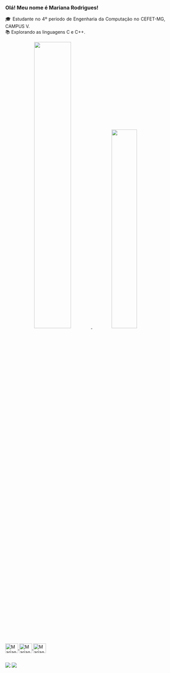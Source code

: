 ### Olá! Meu nome é Mariana Rodrigues!

<div align="justify">
🎓 Estudante no 4º periodo de Engenharia da Computação no CEFET-MG, CAMPUS V. <br>
📚 Explorando as linguagens C e C++. <br><br>
  
</div>
<div align="center">
  <a href="[https://github.com/MariRodriguess">
  <img width="48%" src="https://github-readme-stats.vercel.app/api?username=MariRodriguess&show_icons=true&theme=dracula&include_all_commits=true"/>
  <img width="40%" src="https://github-readme-stats.vercel.app/api/top-langs/?username=MariRodriguess&layout=compact&langs_count=7&theme=dracula"/> 
</div>
<div style="display: inline_block"><br>
  <img align="center" alt="Mariana-C" height="30" width="40" src="https://cdn.jsdelivr.net/gh/devicons/devicon/icons/c/c-original.svg" />
  <img align="center" alt="Mariana-C++" height="30" width="40" src="https://cdn.jsdelivr.net/gh/devicons/devicon/icons/cplusplus/cplusplus-original.svg" />
  <img align="center" alt="Mariana-Python" height="30" width="40" src="https://cdn.jsdelivr.net/gh/devicons/devicon/icons/python/python-original.svg" />
</div> 
  
  ##
 
<div> 
  <a href = "mailto:mariana.itapec@gmail.com"><img src="https://img.shields.io/badge/-Gmail-%23333?style=for-the-badge&logo=gmail&logoColor=white" target="_blank"></a>
  <a href="https://t.me/MariRodriguess0"><img src="https://img.shields.io/badge/Telegram-2CA5E0?style=for-the-badge&logo=telegram&logoColor=white"/> </a>
</div>  
  
